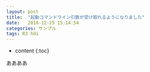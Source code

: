 ```yaml
---
layout: post
title:  "起動コマンドライン引数が受け取れるようになりました"
date:   2018-12-25 15:14:54
categories: サンプル
tags: R3 hdi
---
```


* content
{:toc}

ああああ
